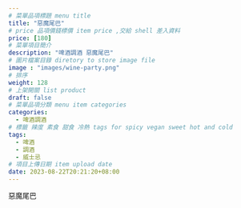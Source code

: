 ```yaml
---
# 菜單品項標題 menu title 
title: "惡魔尾巴"
# price 品項價錢標價 item price ,交給 shell 差入資料
price: [180] 
# 菜單項目簡介 
description: "啤酒調酒 惡魔尾巴"
# 圖片檔案目錄 diretory to store image file
image : "images/wine-party.png"
# 排序
weight: 128 
# 上架開關 list product 
draft: false
# 菜單品項分類 menu item categories 
categories:
  - 啤酒調酒 
# 標籤 辣度 素食 甜食 冷熱 tags for spicy vegan sweet hot and cold 
tags:
  - 啤酒
  - 調酒 
  - 威士忌
# 項目上傳日期 item upload date 
date: 2023-08-22T20:21:20+08:00
---
```


 惡魔尾巴
